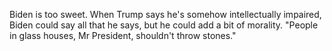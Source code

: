 Biden is too sweet. When Trump says he's somehow intellectually impaired, Biden could say all that he says, but he could add a bit of morality. "People in glass houses, Mr President, shouldn't throw stones."
